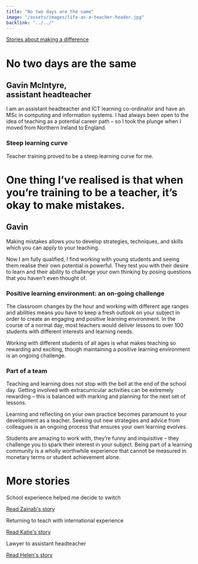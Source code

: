```yaml
---
title: "No two days are the same"
image: "/assets/images/life-as-a-teacher-header.jpg"
backlink: "../../"
---
```


<div class="content-wrapper">
    <div class="content__right">
    </div>
    <div class="content__left">
        <div class="stories">
            <p>
                <a class="backlink backlink--top" href="/life-as-a-teacher/my-story-into-teaching/making-a-difference">Stories about making a difference</a>
            </p>
            <h1>No two days are the same</h1>
            <div class="story-header">
                <div class="story-header__thumb" style="background-image:url('/assets/images/stories/stories-gavin.jpg')"></div>
                <div class="story-header__label">
                    <h2>Gavin McIntyre,<br/> assistant headteacher</h2>
                </div>
            </div>
            
   <p class="prominent">
              I am an assistant headteacher and ICT learning co-ordinator and have an MSc in computing and information systems. I had always been open to the idea of teaching as a potential career path – so I took the plunge when I moved from Northern Ireland to England. 
            </p>
            
   <h3>Steep learning curve</h3>
<p>Teacher training proved to be a steep learning curve for me.

            
  <div>
                <div class="quote-block">
                    <span class="icon-quote"></span>
                    <h1>One thing I’ve realised is that when you’re training to be a teacher, it’s okay to make mistakes.<span class="icon-quote quote-close"></span></h1>
                    <h2>Gavin</h2>
                </div>
                <p>Making mistakes allows you to develop strategies, techniques, and skills which you can apply to your teaching.</p>


                
  </div>
                 
                 
  <p>Now I am fully qualified, I find working with young students and seeing them realise their own potential is powerful. They test you with their desire to learn and their ability to challenge your own thinking by posing questions that you haven’t even thought of.</p>
<h3>Positive learning environment: an on-going challenge</h3>
<p>The classroom changes by the hour and working with different age ranges and abilities means you have to keep a fresh outlook on your subject in order to create an engaging and positive learning environment. In the course of a normal day, most teachers would deliver lessons to over 100 students with different interests and learning needs.</p>
<p>Working with different students of all ages is what makes teaching so rewarding and exciting, though maintaining a positive learning environment is an ongoing challenge.</p>
<h3>Part of a team</h3>
<p>Teaching and learning does not stop with the bell at the end of the school day. Getting involved with extracurricular activities can be extremely rewarding – this is balanced with marking and planning for the next set of lessons.</p>
<p> Learning and reflecting on your own practice becomes paramount to your development as a teacher. Seeking out new strategies and advice from colleagues is an ongoing process that ensures your own learning evolves.</p>
<p>Students are amazing to work with, they’re funny and inquisitive – they challenge you to spark their interest in your subject. Being part of a learning community is a wholly worthwhile experience that cannot be measured in monetary terms or student achievement alone.</p>


<div class="more-stories">
    <h1 class="more-stories_header strapline">More stories</h1>
    <div class="more-stories__thumbs">
        <div class="more-stories__thumbs__thumb">
            <a href="/life-as-a-teacher/my-story-into-teaching/career-changers/school-experience-helped-me-decide-to-switch">
                <div class="more-stories__thumbs__thumb__img" style="background-image:url('/assets/images/stories/stories-zainab.jpg')"></div>
            </a>
            <div class="more-stories__thumbs__thumb__content">
                <p>School experience helped me decide to switch</p>
                <a class="git-link" href="/life-as-a-teacher/my-story-into-teaching/career-changers/school-experience-helped-me-decide-to-switch">Read Zainab's story  <i class="fas fa-chevron-right"></i></a>
            </div>
        </div>
        <div class="more-stories__thumbs__thumb">
            <a href="/life-as-a-teacher/my-story-into-teaching/international-career-changers/returning-to-teaching-with-international-experience">
                <div class="more-stories__thumbs__thumb__img" style="background-image:url('/assets/images/stories/stories-katie.png')"></div>
            </a>
            <div class="more-stories__thumbs__thumb__content">
                <p>Returning to teach with international experience</p>
                <a class="git-link" href="/life-as-a-teacher/my-story-into-teaching/international-career-changers/returning-to-teaching-with-international-experience">Read Katie's story  <i class="fas fa-chevron-right"></i></a>
            </div>
        </div>
        <div class="more-stories__thumbs__thumb">
            <a href="/life-as-a-teacher/my-story-into-teaching/career-progression/lawyer-to-assistant-teacher">
                <div class="more-stories__thumbs__thumb__img" style="background-image:url('/assets/images/stories/stories-helen.jpg')"></div>
            </a>
            <div class="more-stories__thumbs__thumb__content">
                <p>Lawyer to assistant headteacher</p>
                <a class="git-link" href="/life-as-a-teacher/my-story-into-teaching/career-progression/lawyer-to-assistant-teacher">Read Helen's story <i class="fas fa-chevron-right"></i></a>
            </div>
        </div>
    </div>
</div>





